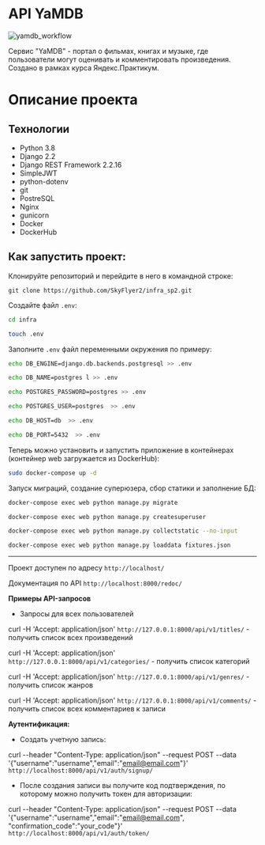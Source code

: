 # API YaMDB
![yamdb_workflow](https://github.com/SkyFlyer2/yamdb_final/actions/workflows/yamdb_workflow.yml/badge.svg)

Сервис  "YaMDB" - портал о фильмах, книгах и музыке, где пользователи могут оценивать и комментировать произведения.
Создано в рамках курса Яндекс.Практикум.

# Описание проекта

## Технологии
* Python 3.8
* Django 2.2
* Django REST Framework 2.2.16
* SimpleJWT
* python-dotenv
* git
* PostreSQL
* Nginx
* gunicorn
* Docker
* DockerHub

## Как запустить проект:

Клонируйте репозиторий и перейдите в него в командной строке:

```
git clone https://github.com/SkyFlyer2/infra_sp2.git
```

Cоздайте файл ```.env```:
```bash 
cd infra

touch .env
```

Заполните ```.env``` файл переменными окружения по примеру:
```bash 
echo DB_ENGINE=django.db.backends.postgresql >> .env

echo DB_NAME=postgres l >> .env

echo POSTGRES_PASSWORD=postgres >> .env

echo POSTGRES_USER=postgres  >> .env

echo DB_HOST=db  >> .env

echo DB_PORT=5432  >> .env
```

Теперь можно установить и запустить приложение в контейнерах (контейнер web загружается из DockerHub):
```bash 
sudo docker-compose up -d
```

Запуск миграций, создание суперюзера, сбор статики и заполнение БД:
```bash 
docker-compose exec web python manage.py migrate

docker-compose exec web python manage.py createsuperuser

docker-compose exec web python manage.py collectstatic --no-input 

docker-compose exec web python manage.py loaddata fixtures.json
```
___________________________________

Проект доступен по адресу `http://localhost/`

Документация по API `http://localhost:8000/redoc/`


**Примеры API-запросов**

* Запросы для всех пользователей

curl -H 'Accept: application/json' `http://127.0.0.1:8000/api/v1/titles/` - получить список всех произведений

curl -H 'Accept: application/json' `http://127.0.0.1:8000/api/v1/categories/` - получить список категорий

curl -H 'Accept: application/json' `http://127.0.0.1:8000/api/v1/genres/` - получить список жанров

curl -H 'Accept: application/json' `http://127.0.0.1:8000/api/v1/comments/` - получить список всех комментариев к записи


**Аутентификация:**

* Создать учетную запись:

curl --header "Content-Type: application/json" --request POST --data '{"username":"username","email":"email@email.com"}' `http://localhost:8000/api/v1/auth/signup/`

* После создания записи вы получите код подтверждения, по которому можно получить токен для авторизации:

curl --header "Content-Type: application/json" --request POST --data '{"username":"username","email":"email@email.com", "confirmation_code":"your_code"}' `http://localhost:8000/api/v1/auth/token/`
